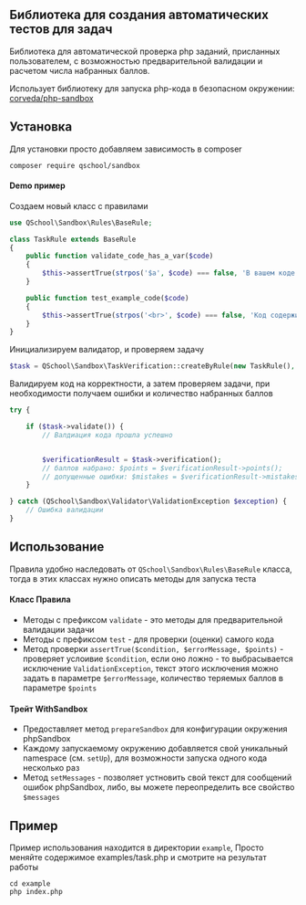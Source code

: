## Библиотека для создания автоматических тестов для задач
Библиотека для автоматической проверка php заданий, присланных пользователем, с возможностью предварительной валидации и расчетом числа набранных баллов.

Использует библиотеку для запуска php-кода в безопасном окружении: [corveda/php-sandbox](https://github.com/Corveda/PHPSandbox)

## Установка
Для установки просто добавляем зависимость в composer
```
composer require qschool/sandbox
```

#### Demo пример
Создаем новый класс с правилами
```php
use QSchool\Sandbox\Rules\BaseRule;

class TaskRule extends BaseRule
{
    public function validate_code_has_a_var($code)
    {
        $this->assertTrue(strpos('$a', $code) === false, 'В вашем коде не объявлена переменная $a');
    }

    public function test_example_code($code)
    {
        $this->assertTrue(strpos('<br>', $code) === false, 'Код содержит <br> вместо PHP_EOL', 3);
    }
}
```

Инициализируем валидатор, и проверяем задачу
```php
$task = QSchool\Sandbox\TaskVerification::createByRule(new TaskRule(), $code, $maxPoints = 15);
```

Валидируем код на корректности, а затем проверяем задачи, при необходимости получаем ошибки и количество набранных баллов
```php
try {

    if ($task->validate()) {
        // Валдиация кода прошла успешно


        $verificationResult = $task->verification();
        // баллов набрано: $points = $verificationResult->points();
        // допущенные ошибки: $mistakes = $verificationResult->mistakes();
    }

} catch (QSchool\Sandbox\Validator\ValidationException $exception) {
    // Ошибка валидации
}
```
## Использование
Правила удобно наследовать от `QSchool\Sandbox\Rules\BaseRule` класса, тогда в этих классах нужно описать методы для запуска теста

#### Класс Правила
 - Методы с префиксом `validate` - это методы для предварительной валидации задачи
 - Методы с префиксом `test` - для проверки (оценки) самого кода
 - Метод проверки `assertTrue($condition, $errorMessage, $points)` - проверяет услоивие `$condition`, если оно ложно - то выбрасывается исключение `ValidationException`, текст этого исключения можно задать в параметре `$errorMessage`, количество теряемых баллов в параметре `$points`

#### Трейт WithSandbox
 - Предоставляет метод `prepareSandbox` для конфигурации окружения phpSandbox
 - Каждому запускаемому окружению добавляется свой уникальный namespace (см. `setUp`), для возможности запуска одного кода несколько раз
 - Метод `setMessages` - позволяет устновить свой текст для сообщений ошибок phpSandbox, либо, вы можете переопределить все свойство `$messages`
 

## Пример
Пример использования находится в директории `example`, Просто меняйте содержимое examples/task.php и смотрите на результат работы
```
cd example
php index.php
```
